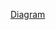 [Diagram](https://viewer.diagrams.net/?tags=%7B%7D&highlight=0000ff&edit=_blank&layers=1&nav=1&title=Cheshire%20Cat%20styled.drawio#R%3Cmxfile%20pages%3D%222%22%3E%3Cdiagram%20name%3D%22cheshire-cat%22%20id%3D%221h3j-1ed5YaDxNWtT5wZ%22%3E7V1Zd9u2tv41XqvnwVoEwfHRcey2dyWnvm16ktyXLkqEJcaUqENRcdxffwGS4ACAowiKUtkz1BxFgt%2B398aecAPvtz9%2BDp395mPgIv9GVdwfN%2FD9jaqqmqLif5E9b8keoCXb69Bzkz1KvuMP72%2BUnkb3Hj0XHdJ9ya4oCPzI25d3roLdDq2i0j4nDIPXQ%2BlHngPfLZ2zd9aodAbZ8cfK8RF32mfPjTbJXks18%2F2%2FIG%2B9ob8MDDs5snRWL%2BswOO7S37tRoYqgAlFyeOvQe6W%2Fe9g4bvBa2AUfbuB9GARR8tf2xz3yydCWh%2B2x4mj63N8d%2F5i%2ByUfH2%2BE9jz7%2BlfTZQ7SL2twM6sZffx1Nd%2FtF%2F%2Bbv4c76HUS30OR%2BIn2T6I2OHnLxYKabQRhtgnWwc%2FyHfO%2B7eIQQ%2BR2At%2FJzPgTBPt35DUXRW4oM5xgFeNcm2vrpUfTDi74U%2Fv6K%2F1YWerr1nuBQoRtvdGMXhW9fihvJVapOt%2FPr4q38QveOgApvLv1g9ZLsevR8%2BjSHFxStNunG6hh%2BR49eFHm7NX0Xb72ORwN%2F33fP%2BLr7wA%2FCeLDgs07%2BQ24ShcELKh55flZXq%2BTH0oEwsvMoLMkd%2BQ%2Bb4uAQHMMVqvmampGSywnXKKo7McUr%2BbSFn0iB8zMKtgiPGD4hRL4Ted%2FLPHJSOq6z87JLnwIPP7SqpJLjFijpL6WCQ1UspXyT5FnT63L44j8KD5LvikEtBvg%2BCNGHt3%2F%2FV7f8%2B4ePb%2FrWWf%2B4hdpZ8NwEsQy8oAxesxG8KVOUDkzphOdq3FYhfRA8iz%2Be2RLPEIyDZ5NBcwZveovklTg0czdSWV4AMDIvrB68wOptT46mepogYTjZn6P4axHEQkT7zhL57zLlTFHpomfn6EciFNuGCR2Cz%2BdgFz06W88n9%2FoF%2Bd9R5K2c9ED6kACk2%2FyNG5ntOodNNhwH%2FBUjev4u2CG6L71ASS94cqIIhbv4KlUBPNkQcHVkduWyPGbqIykQkNmQlCjQsPpRDgCGvcBqyTn8AZ23wml7csKh5qFtpeKXchIn9%2BxLaaEQBBZny30IMDBU5RMKt%2FhfH9E2iD%2FKT%2F9J2Et3%2FYuTBYdXb%2Bs7MV5fN16E%2Ftg7MR5e8fygTF965mMZsNCASx3xQFZWQIWmiKHABhZ85iRKN2OswNniLQvcVgErBO7CFXnFFfmkChZQeB6AQo4vlJRUQh4Cn3yNd%2BvQcT1U%2Bln32TSXVuHYey%2FEt%2FeCXXzdkdwveSRKs00U4amQqsM7%2FH8YJeT%2FyAmHxToI8Os5e%2B%2BwWAXb%2BMDqEJ%2F6%2BJy8AP6z9Aq6%2Bq7wEmvfORyoHUBnJwoVQ%2BmYQIs%2BUPpy2YSJkwzfURihHzd1lKcqzmaYq1ow2fGaz8EMypRNcf6lm9VyoqQIu1JE4xjygEc2cL1VgR5GLOiXYYkRxn%2BPZBIXj9LtIR62OyKqlf2PWJDS4%2FivNfn3T1hH4rE6OOSzE2DF87Zog%2BJhPUQ85cqwb2JdV1ZQzaay6C%2BpwAJXq3Rpvl%2BsIPuxJtWNUyZMkR8cgWCFJMzHxQlXBV3M86tepLdnnVZmnclzDqgGzzlDkUQ5naPce7TynTCxCoZmnRusjlsUa2fluPcDhzBKVRZ79%2FlGvSd%2FRT%2Bi9K%2Btm%2F5BeDXzceajDD5qsAUfBTpQGh8hx8enMFgh9xg6%2FuB0fHrD00Gi%2BJ6Puxg%2Fh5lnM89k8EyfGM2AzfHscxC%2BePF8LJuIBVgrKX8eEKFZTp8vX74UudR7anbKRKo8a3MdZD2vRLM2Y2Wh5fMNN%2FV6jv%2BpQEeK%2BiI%2FDQ4qHM5aTdpGYssQ8yOLcRIYFIwF0Ooi0AJbFmpp9KfRWhtNhrcVGHbX4QfM9NTiB39ciUF%2FrDD29xuHuJV%2B8Q7RlYy61mLQx5ydAIV3CQjtocsfemhMDPCQD28nqpBVeGnUIXb6N492HrP%2F7Rj53g6JtWHJXDM41VYw94RmzYDGndjCpO5KrdZwHUfbdQJwK0NyCAfjLVQZD6OitcQ0G4QezsF4pnAzTYUoZD98LR4cJRVi%2BNBxn9hgJbIa0yf0dNLQGG6mwld29EuHVQDvGvyCGnsnlbnTcPHmCkULejBDSsC5e%2FA4x7Hk4HElkZUmIguJAmqJMkiak7xkJkCTDpvpaI1DR41L%2F2AnYhV07EGi%2B9Vm9%2BXe%2F%2F3rJ%2F0Y%2FenD18fP5q0xFQqNk7NxDtqZnfTndCgkxEvb9Kmx9JnJeOmApUvTQvY3%2FbfbN%2BdJt79%2BffVeXtXntXcrJ%2BmphILSJxdA4hS2FbmWIrU6PRZvPKHQw0NGbPhyyiyTddiUdHgCdXk4D0fmdH6Vc1nh2FTFuf5qCQq0kjjDTh%2BaVG1nJkLo2xcN%2FU6J4XXIV2bkD4n8CsttcH1yEvSpV%2FtCsY%2FnAlprK6se%2FItO1s0M%2Fh7gp06EqWAfXjj2zfYzjBn742G%2Fbr4xFej38cVOCfpqe19OF%2Bg3%2BZJm6PeyedRpgV%2B%2FaPCX7X11NvinAn7hVFc9m71f%2B9ylTAp02HghSWG5dyKOGlJCzGmZEP4B%2FR3%2Br3Kj3pf%2Fp78nCcjpEQLy6oN1x8zqg0B8hEwoKh8meZCqK%2FWaC%2BuuM%2BsuNKuvBJWXgbpRAzWjBupGDYieBP%2B3o6%2FX8b01ifOvMOnyvLQ0pK%2BzoqEyma1z7RRbAKUDA%2FKy6dpqmYbOLIC2WfJTCxMLIJ1aDZ1YINTn5j9Inc%2Bq%2B2TVTfHa7K6Yluqmz11Q3XdPv46jr%2FvWFszyfOrynAk7TiBPjNKugHN1gbdXDrn2lGTTPIleVxjIZQ0IKsXgCbXWpVwv%2BvFoM4Ty5y19d07yVojx9OEHQAPXUkDRBXAQFSazOVODwcHgxd5Hx8U7fokbQ%2BA%2Ffnryj2svriT%2B6OycNQpPKdo%2FUfBNpQqDK%2Bs%2FWb7S%2FVx1fFObA7kCuVJSDkAHtkxft22eDVl7miIdIJRlBhiCrPwY%2FzfFOqnHIDh3nRQ%2F%2FvX8bi%2BkmGR9TTD%2FGLU0yOALuT8FgV%2F6IHfv7ms%2ByNlrJjJU9f0Kpi4wG8YsVzH4dn3cR3j%2F8HhdH4Ht23P2r2DyVBBIJ2yJXa10gtbUxJNpNDMDEI%2FNdJmRwepixZPZQjxpunFdH2F64onvAyYQT4vF4mrFkwnL%2FtsJiCd%2Bvn9x4ql7L6KJEcPiZ9kXJ546f4QRxROp3v1t%2BY108FaV1DUbvwnxbOFJbezbIo5k9N2JywK2pLjaQ4fkl3xv95Jc4DqRcwPv4rbe6iP%2Bpur9%2F%2F389hlov7rf%2Fzf4a%2F3r8gH%2B52tald1QdqYWRicFyexak%2BVaY2vMc4lahJshEL09XGt4s4C4WgRqBIEHFI0NvyQZdEbfSOiztRL6gC3qcSAPfS0rYYGcWO5IZXxnyCqUXf43nSo%2BMWBUNTmzRRJiSgD5bZmpOzCjGmsvyK4nz5bcmCiLGvJ1%2BxZ6zzTqTyPQlkZj1cMClbOXIEOj1t3NuVup7NoEklcUoIM2VUK2VGvjlcb%2Bc%2FgoThoWpCiJgTWtshIgR%2FHMReT%2FoPQ8oAhaMwjBr00M%2FHK6%2BIxXU1XMRJ1LqiaD%2FXqLbSrgv%2BwkbCztZ%2FBPEfzi9iET66Fw6YIftp8KzGXkZ8Y%2BnRpMpCghe%2FBiVcIa7eY6wurqvORYZf1hXflhzXWw5jpYc11duaMmodrRqLnOqKuSrCuSrLnOqrnOqrnOrrnOrrzuQmsy55KdCyrZAdwKqaKiHYO6S0cp2sn6WhX0gEEiy%2BgHWh0jxKmDOb57M2R817RYSJg8JCwBIoao2xHPCNULt4q7dFeaTeDTTWAaJGl2eg8eyT0N6JfeRqxLL6XZzzEi0LWzAb3%2BwQs6nq6G55UIULUYnlm1GB7JNSXWZTx1%2FBe9Kckwo6eMM5%2BcjeapGM3xZ30KDl76XFm3GGITYbr7H5gTtp7rxqKV6y9Dr7hLD2RnyjfMVYFhnpXcF80wdvGK4UibvUZOWms2zEczzPH4m4tyQlied160zXU5tnl92lwBFCYBxTrOA3Z8P3iNFweOErk8Q0QuRBixAWxRarioKkciQvjFcG8e1Bs8hXxnpw5e5dfd%2FhjRvXe8hm5dKMWvZznYGpsn6Pe65TkLmPrbW%2F%2FtrBnz02gETitrobzs5%2BUs4GkxGXfAFCzgCUWNE%2BTVmQGV75xwISt4ZmTsW1%2BWtWxpEihsjuWAo89Xhk9%2BDc%2BTx12A%2BrGHnS%2F%2BvoxFPE%2FHfNtOVkMMfm12JlNUSWQ8noQS3XkNw85WUU4A83LWMhq9iqjkYZvTreWlWwsccvUmhPTVwLjVLWlRUdfiBxuwcwvK8IbaB%2FxFnbfCaWmqReUjW6z4tdJy6pzKyS0HrnW6jtKKmevT47oxEte59WfNwbhujMR1GwzLdfGnm15xcJHoTb2bu3PWNkzoGINyVhjxol6x3BfDnB7vK1xwCscRcHVktuD4t%2BN2T79t9tj94uytxEX7xEzhAj9jlRcDxWDEBRVpIy0USsPvFxvvnhM7ZMW7xbNgnkDC8%2FRpLQoKLnuVIAbmc1rHVGA%2BtcItOQunTzJ7aYZrd7ha50Jr3VMXHKofPnzkANzJi8oOrbVCK2GocWnpmt7d%2Bq2ISxZRYrNwqu0dnyWsUEAHoYtCQXTxMkKFfNIM1FPQjZE0I4TZdCaa19dRqk9LoIn7lKyWLiVjcAu3Yo6osu5jaFutXEpdHUFApR6mbIkECxRvyF9h118gx3UkqRhh%2FI5Y1yIFJs7o1v2waEmNfEprDG80pR2luVupCnMnU2f06EBeYgDZ9VOM1HdUKRwUtlMXc4Uc6cA3BQfKApSSZIu9UaO4MfIpNuecE9kibZZBgiZciUqQNSsvnUPOVHn85qSwqEQkujKlm5LkQdl2FBPXLNR73qJh6eDtrarENGTy01WToVDrTovcraDGaCnZnRb5HE8Akh7r0THc3WQp7UowQAbWLMcb5Tik19QVPwAoqfqhtoVKESNq1gV9xoNcPOhs6oCg1kFWoXqtrV82%2F9TZ%2FDsrTNikGLH5JymtVBwpkZNpNse9rzTCoqq8pbf%2Fdtwj9Pe7X%2F96%2BvrF%2F58%2FP9pfPmddcycSEZSUPT0WzkER5Iv6lKzxYJ6lck0L5lkyVikFjGw8xasr7%2BI9qtI2MWxgtgjTRM7GltrnvtKQZPto41QWvh7C%2BtDZbkqjhiTF1sdlS%2BXZ%2Bhjb%2BoAt5ak2rXwkSWvXTDIfaU67GxPnZ0svrX3u4Xsp0YreuZnS3Ewp3Ri80RFnII3a6EhMKL6%2FgBRNMq%2BCdq1JH5ogNFeXhSo%2FMKeygTm2f2%2F7wJyqsl2osvYrI4XmaJlSgaD6HHUZxZ3OdwdWzxx0gXLM%2FJFyKS6klLO%2FH%2B8qCzzFUkmQvHvW%2Bk4u8UnpnY2RFZLntDdHFfmwT2vkAZLm2%2BQNfSluJMECs6ntQrf2cdV2Vk%2FTRlx2Xh%2Fi6M8MmpPRmKmkDe6RF%2BMZ0gX%2FslQSdhnXtsyAbJopxzHZxOAnK8AopSk5u8MrntTNhpFUw4gXtqLOm6I0A3npKHw2cohWKOlQ6BAHiLc7R%2BJayYKp2k8%2FttoVQUwLitaTug4%2BC4VNKYFQ8K1FPSmlfWtt4lbw7KKYmIuCrnzYXGUORzJXDbYuBbBsaW2ucrfiiCdZK2sT9xi2jpraXeZOE2bjJSb403jqhBL8TcNqIFZrjpqG3UB32ZYz70UEcF7PYLzMXN22z7meQS3niqDQ5unU%2BOAw2V4O56%2F20ESB9ilr%2BdnonppGFzjCanNBz1Cxx66acELFnjFuxZ7GV%2BzZsz4%2FY6F1FhduKrSWJ7IF3tHZxhsREwbXkkmAiXEtvOnU3vcNHk1YAfcJLE1daQv69gqn4XAkpc239O%2Bts6ujFiPpbJrYN8coBo5RWK1iFLJWghN%2Fa94%2Bm4woPs1Lao5VXPIPnz%2FpbRMJsgWG5SfZmGyoob8wZm819gRKF1jL5ZYnc6uTUaxmfip99pmUPp1OpmJZXWNkqiA7yIaAxiucgo6uQSqaJyPDB5XORltD%2BWyFgrXPXRB7f3y6%2B%2F0T3vXLw%2B8PHO4LWMwMOaVC7lEGbH%2Bs8Y7Nwn12F3GKLGNCAub727x%2BNVzLNDQhtO5E0KqrnhYVbZ9aciW%2FKkmKpXwLIVzYxX9KohfYItGrWQuqrEslSVASRI3qGr8NKKGTFvHht49u0wXsSZWfj56Tej1lGdfd364SCNzFdw1%2Fur0t7v9XcipbKQgqKgWf%2FOPa2x3i6JhLaBMEL4dCuSB5RlovmOzcCx%2B6w6NVv1%2F3h145cWDPPwREKO02zm5Fpp%2FRBsVPid%2FJCclrbZLXUpZo43z3MN4Lr7hvrIjcBVGsE9PSxCqJUeze0FpTMJY4tXSEVYbuysrt8uIRY2no8RH8QJjon2J9rOY7PsRD%2FF7L9wgMrVxRnSBPhqA1pqhS%2BEfTGZNKp8uyNM2HbU0WqeUsf9TDpOpuzcRg0TmZPKx9E%2BzRrmTecHUpveKetWZgyQgsBEaHyOPvb1oZgtp0cWP4kTLob02WXmV2GYq16NlV%2BtZW6m%2FNLmA63KxYWK7DZ4RMSfV%2B3ngYf3kzUjdAsdc0ivUaedNH%2BrjLkNXCU1XNn2LNG3c%2FUg7IT23YV%2BZVo4C%2BIx5Z54CIig52meJOuisqLjqsQm9P6ujj8UHP3i4%2B1ctP3cemQO04zfp9WvrdZjvCa4BvrJQt3F7U54C6nU9R6EJJMRl39uXr84I2L3nhyRct6HPd7KjQhy3Ma6XQ65TKVBoEUEpkOpb6z7tXirLLLtjjamuT09Yg7g1w3LtO3H93S5raeOjAcXV2Yt8M6cRmG7sAW9DYBRiSApDijmByfNjjdQSbZHBylIakRHV82ni8%2BpheU9K6mv8Wa8UPXm51kknDh%2Bynl54hKw2jKvVjAOHIl5AqikA6SishFTaPnvQ8988DCgneNk6MvT3eIkKUKvS3qU9pHzA4CACOB1I8gl%2FjkMw%2BPbIVvO7iqamLpWMUT05fg%2FCFoJZ9vXluegFzU8Bk1QFdFEMS%2BZqBOoSzWcTuPv1T5rnptfuaa%2FRAs6kyUoqVpZTCs0wcB5hmb0%2BzYdXe2YLSpq7CgRelR05HAdNnweJ3J1anGaeLv%2BvtvMhzfOEtP6PlIVi9oNhXncgY0u00V2zJb7XwWV%2FJACW%2F9ZoqBHJ0F4TbitFbLBYNQ9Xo8J%2BthQlYC7cmYy1YdI3h81kL%2BmwtTM5a6JagOJKx0NavMVZnt1vbrg0eK9ia6GktcK5tRWLbW9FY8%2F0qLpel11XR0NvbeoKVrvDMO2%2F%2FJq43TLbUTY%2FeMGybGbZdtWSq0dGd24Ccuw0IOGclhFiV8eniIOk%2BHue%2B5oZ66urbh8F2HxXt9wEx01m8yfvcVSBr1712OMzcAs63LlrxE44ZeZRTcz7thRBL1qrUovarW4oIti05H96sPq0XvyD7wpzV5uhqUyACRd2IRxWBovBiZ5k4WPFgWaSp%2FWRak0hrEiODzE2qsT5IHXZtAV%2BzfDLGmXz07cKe36jyyopJS4%2BZhpAWg%2FREGK4VTdeY1Djz7%2F4YF%2FZ97WPX9CeLLui0fNb%2BMYBbw6czW9I7aSqzjoJiSGNPRbrU1MvSpSiWf7q%2Frb9lrbYlI6Arpg3MRjx6zlvhhD2hxqGarJbKRofSqHTOpOSWg2oldTpN0oQNxRoMtnlVraFX1VrHk7DxF9VqWydB1zqRrjszX2PmkGTXIW3t5eZupUBpXm4xy20pLB8vH75kwNVr2g6h1eFT5K%2FCU1W%2F9EALhTqWeQuZFh65%2F7czRTUu5jv2QiJV9UxjedQwTFQEFTiyW42ukz0lrxpQODeDyKsmq6diBf%2BsyVhq1zeZ6R0Ame5KMxUoaj0tGn6pmbb4%2F%2FqzevvVDT8i9RVon%2B93n%2FWnF1pyXec%2BI7DaV3A9yzt1lvR0pWIYq8WCoTNiwYB8axlVWOmo6aePi7inWYtkoU4qoleGZ004Juk5dkKvOihEfC1ImiX9%2BT6YymcV5CkDf0SIlDD9%2B7hdElVPdxM7IN%2B6S7Onlfd5xwtJWQfXH3I7EUe0rJ7x3RiAlwujLhNp8PLyA1rHiSsMPEjqfBkD5S9Mkz54JKT59u9XeDDjtn1kvLCs8O%2FSA1vPdWMzRAS6MiyLwqXROyMSMGyPxRPTYk%2BERYoDvlGJUNiw3oAWKCBVkr8tv2GFhq%2BLMZ%2BKkkflxn68ubu7sfFm3J%2BPFRTkl3xv9%2FKpYAL8tfSd3UtyrFYNF983xaGgriB9oCZhk9dJ%2FHaM8CPRb5dDo9MkxVKX0BC0co%2F362Lh1moaIq4arpc0PfAnMFraQbJSLOns%2FFjjZzHQEIgldUF3d8Ak3izAssvchhKgKK3inlD3wXaPx3N3YuE5a2hbKyTOWFtautYj3Y7t53pKd1ZWkCUwi6uVBHl4IzRjHUtn0qlJo840ZelMHoX3G3TYeCEpRL93olpADi77ugfZ6nRoJQzL1FBWQIWmiBrABhZ8rgGuoAxHIGCF9V%2BmubQKx97jEU9sXHLdkdxvLLCXjMuiLhiJBYIEViEJ2FhEO%2FEcBkFUdFuSTtUfA5fg9eH%2FAQ%3D%3D%3C%2Fdiagram%3E%3Cdiagram%20id%3D%22ZGyW14IdvQo_gIbE3VYy%22%20name%3D%22Recall%20relevant%20memories%22%3E7V1dd5u4Fv01Xqt9iBeI78d8OZk2mXYm7TS9L1kYZJsEgwuyk%2FTXXwkkGyRhY8cQJ6VNUxAgQNpb2ufoSPS00%2BnTReLOJtexD8MeUPynnnbWAwDoCsD%2FkZTnPEXV8%2F1xEvh5irJKuAl%2BQ3oaS50HPkxpWp6E4jhEwayc6MVRBD1USnOTJH5MSzcZxaFfOmfmjmHpDJJw47khFE77EfhokqfawFqlX8JgPGF3Vk0nPzJ0vYdxEs8jer8e0MC5pmjn%2BeGpy%2FKi900nrh8%2FFpLwmdppEsco35o%2BncKQFG252AYVR5fPncAI1bngS6jf%2BHOkT29HR2fh50%2FO%2Fa1xpOW5LNxwTsvjdALTSZDAUxfR50bPrKzwK8zIZugOMQi0k8dJgODNzPVI4iOGB06boCk%2BdKbizVUJfZmjMIggTc%2BSoE%2F3RnGEKCyAQfcH7jQICZ6OE4%2Fcw0MpfpIzd47rASbkpCAMT%2BMwTrIH0xRPBZqF01OUxA%2BwcER1VFsb0WyL6YZqah654gEib0KfxZsnCzgIEAqiMU26D8bj7P3BMnuGE5U%2ByA0toTQOSWGfjBPXD2Dpdv7IsoZ24dgZLmIPBXGUXTcn%2BeUlEc%2BTrDgnCGEGAEM7xr9wpZJf5IS0P45j%2FETuLEj7XjzNDnhpdupglJcb3iyVnAFOCmU3Dt2UkEYhL8RAqbD703ch7yYijIJuARMEnwpJFHEXMJ5ClOAHUOhRXTHyS1jj4KiUPo8rsgGDUmRSIJpF01zK7%2FEy7xXG8QaFuRzy5yfa9UT%2F9%2BuPJFG%2F%2FHOOLvTZ6ZEqQP4qxrUNlG8wwaWpXMNpTG9Twv5jMA1dguFNsC8CWm0P0Cw9RW7C7q%2FZAt22wntLiGRlOygXgmZqQwM2TrtKPuwB%2F1YZ%2Frhj0QT4O6oE%2Fs3hX2zyz6AXukmAggUs4N8MEWnDE7w1Jlsf%2FNibT3FREOTOZ2HsElABpT%2FzRz1wSrbQE6JbU59uEF58FMhUhuQmPpVR4bvQHnkyapieDYcjacWtbQnq1ybry1lrZplCbapAUpvmHipT2n8DoTK%2FJrEH%2FXnihuvq8uszmmASYL00jzI%2BpO%2Bmkhzj9epI%2BgZiHZ3jljL2A29dDWG9i985dbPKIbcgtYUmMCuzFL2b6tJsp0Z9mc3U1%2BXvm9PZ%2F4JjZIczcHnydD%2Bc%2FT5izXGhbKGPbQa6GyeYOuM4csPzVeoJk8bUTCHFx3W8q%2Buu4njGeluI0DPtrN05isu1lOnsk6WKZtXiw5E7z%2FAiVNdoNAKex4uOSxguIAo8t6xOVKZOxIxh5B8T4wonDsPYe8iTSP9MHw2jIHm%2BJR1l32C7P2m%2Fme2cPZX2ntneU4AKl%2BG9nyxHvL26iOywa7aTLGVkjwzyN398%2BtqmoCjAEt%2BkoktdfV3Ap0wlkRbo5O6f%2Fx5%2Fnes39wslCu4Xw08YVRTCWJ2N4boMgZwuCQzdrIcuGcAS7NNLv8YBfu4lzVSTaxZNUM4ifwF6VdGM3JSRbZYzyl9QyCij4vJ9arFzbTkWmlO9n5UPtunJ1VPaoiqjhGjRl7SSbuJRzBgKB60ojuBGAsrStwYza3d8N52QBy9r1JJ4FUBd0YDQh5%2B43mSewAvy2md6e3K%2FoouoS7bqrkS3ytDUgGhrSsX2HroSKVhZxgWwmh1YO7ASHHCmoaop7YH1n2Pl8%2BnZcGr%2FhtPrk0BTRz48Anqnezrds2%2Fdw%2BC6UfdojegenZMrR8BwdhM%2BlsMZ%2FzpHxP0Jn7nvBqcXziWwF%2F%2Bb3N7A68lddNSxs8hO2iusyFkmGajPsl0Z3SI7JS7IIu%2FWjewUaSfX0460Bdg7EQ2jTJ9Vh7ctEQ2dy0njfaVNmyCCqDufDqHvY73QyojZjLxY9qrGCf7BL39a%2FmecEe8rPUK4UH1w3TGr%2BqAqP9InGqLqYfIHqbrSWHPhuuusdRda1VeqlZep60pNXVNq6rpSU2VPgn%2B2bEjcMBiTwQsPNwj5wFGh5bT4JraF4dM%2FaES0jiWwXvRzvk6gAlsQ%2FVJnJ7Nk926hqnYnKzaL%2Fh3E%2B86GAtn7CpMA1y8B50FZArWdnU5d9dGI1rB0jeOZru8o%2BjmXElAcu12t4QhiQyUeJEgUx3JEaJ4S7aH8mkNJ5EKrXiTGNrCJlp27aXd304aYG5uDrCUJuWnXDaoKoHwbncwqvWnLtUW30m7tfLWRuX9TUTe55tvasfk2AC%2B4mDuopeababk3h%2FzXkVclt42yFsVVjFE3MOaApVRdP873hf3f9fdze%2FFj8slJF7b3%2BzNojIqcr0UxrN2oCDQuzsM0nXapaHRUPKRu6B0QUa7Y9WaYqPFd2a6dIgB2nwtL1XS1KS5KGyvRg%2FojTh6CLAybRcQp8Qj%2F%2Bp5bNj1g%2FpqTmRInt7e3qx2B0fWjtF8SFb118Jxo8OA%2FPXngMyVmkdBmyTDLkV4I8tb4hqHS7fdmbBjARxkZpioYMYYsjFN19mDFSEELBNDmgdMuFzj9EvN7KxzWKudq%2FlUXPpvSRQvfFiMTGougrdY23CwlMj1JuQxS9D7KnNNZ0iJvKAhW%2BrS6UOTSwPI3X%2B6aWaPgG8K6NPpY61Tqjv74zl7cxl4EjahU3So7H1UHcFZeXZWq8TlZamMaVUrELt5mGyJaHRN3ZWJD9iKnKHZnoqFZr8tEcQjsXxY%2F7UY%2B%2Fn0DEbMXcanBhZs9fhZbHcBU4DGWEIiTIiUGMQtMNMqE6AsiSDCjwmN6YBr4flhlfa5aAqVMQU3ZxFWRm7UE0Xrtc6QaXM3qimTylWbqov7hg7f2F5AgKk%2FQhcz%2FaWOYKuA8VLpqCMhsbBBT2gqJ844Mgss0a3v4ZueVR%2BEPFZhkjRSoKdobR6duCHOMLbHd1BtC5%2B0n1VFT5%2FnXz8v7%2BysUhsadJXFOaR06%2F0x0apz7DqNT0qs3hU5p22kJ6LQ6dP6Z6DRVjUenJAa2KXTKJ76BztTvRob3auivmbregqXv7Gjp86MQeL%2BxmTVyJnbe746JLTCxsADjYTKR97m1z8QuWqqbDP6iKSC6yMXqJcz2TkXb5B1IbE7ItlQUc2oucDEOp3%2F%2FgJ%2Fsp89%2FzU5%2F%2FggG6P5JEiwlUJNQY1Ypzikd3SE7Xamo1mp3nMryWkaMKaLHYzkoXlLtOhdxvYtsl5aL6PJ4meFYv7WoZ1LSEK%2Fd15fV6lpc1bARa%2FT16kuM4lkF8t0giPGr%2FD2fDkm8H0smToLV3nE%2BPRQoZzD1kmCW71XGArbmNdh6SVVpX9XoUMDeYbQMFSsLHkmUXmNeeunjiqNHV3AMySjhwQ0CsjanGOW5xZS5vHnh12zef1DVNqhgQVT1uoYdxhBJOPCX4T1ZCB4odFGFrCUZKD1n0Ds%2B7jl4V7mM4we%2BnSB3CoPo4VtBkNwNQzd6yI%2BthZVReF8KwyZXeeCboKLvT2iHbDDUTFPESJZuyNs2foK%2BtKFRd2hoXhd%2FzHriQuUVXQCkqkmiKQHoa%2BbWmMS7BVhu0VaJI4pXV9c44TSeznBpRuIC%2FC9Z43Vke9CThqkPbUM3trcxCk2Xwzdd6yLQ6zRjOcjixIeJLC7%2BQDzde%2Bgwlbpzc62tcVkPhOLQDPsCBEFiFmVdjcdGlrfZGYVCB9rY8icrdf%2Bulz9piQRsZahNHOAXXNuFAz%2FVm%2BfP97%2BG7sng%2B4X%2B7dfi73gusbCJgEjFd2XLeQZpwBnTVV9dkd5PYrmW9Yvnors84OlOvqbDgSiONpVFlbrZv%2BKoxkg1ovmJ5gqQRIRoDVlC0geWmtv5KvNskXkRZiaNLRwszxGXphdTjsOQfIeJfLkpcx8GpNfIVyah%2BZIVSrANpoxw9WUOqcz8Il4%2BlARwkc0pyeP5lmGb%2FTp3vkFu5LsJyXoIJ%2B4iwK1lj7SQ%2FIn%2FQjRPsoX0ZSum4NI%2FCsRAUcayKEYZD%2BhHXZTttRez8qU9ge%2FZpoxmvjk0jewIvg8G9LfMYw5WCVdwRFCkr1J65VXCwuwEwYH1gv62KQId8auKG5KoADaaUprvpzZFoDc8ASBDjiHXJ3sbE4lnMOrxo5PMdbVmns76cQ6ywy9%2F1coSnb3NYx%2FrxENxQKS6Pd77OIcF1L5T%2BMONVWD7os8tWFU7GMDRK7q0loYgVcnAR1kmDSHuT%2BDdqhtL7yD9tMpdZfT%2FgUin9%2Bms2aHl11UgLEcgCVgEmtGMeJJjb6NE77D3DrBn6YeIvWrljlVeVEIUG%2FxaIeXIy8v5mNwmClDghrlyXg6T5YL4WyaDJ7mdS3Q4lsdLdZzdOl3q9an7FEznRJxHdIBO%2BfDwsUenXGEIT5finwp6yOn5TGNnc7XyG6RenDmY0CSB6YR8sxUfn83CgFgJpjslRIiG6awg%2BnFZ5q9ftgX2WCTZC5TNlsJXtxa5niu80Af25o8BRsrqpQg5E%2F7lsiPYkCiUkf%2Bx397LVVtTFff2gwVL%2Bos8tRum8RIpK0MK5ktf%2B4VC%2B5CnYS5%2F5Kody2JsHNIvmmVDuctpXR8weVzfRe7HwnMVnqEzzl7ROAMW595QTX05VFJsKC2ZhWbsIaJA3lJ2JtrhmWglA21lrx2Yiba25y3GrMlPNOR8eaExZwprfKnccGTt1RMMfgVkfsGSnY23mkPw9fUxGZTPs8iHOEhXNsA%2FHh2HOsJ5HLlBf4x72fmwH8SkY4g9fPUAQW8SkdALvH389a%2B7M%2FqJWjcf8h9MXf9u4iICU5wfeZ5ZOB%2BTTn1Alc9gFGKmkLcfEBTWe2oNH%2B%2Bv8u4Xcu5n%2BfZJrv3timBTXMJmIHaBCYdubyz53Ia1IYlL2J27b4qy%2B2DqvghqdgR9QwTVNc7pqepiRONyicF2YofkuLI66bsv6VsQvisZvIP0XU4JOTzpu1nRsoXKN2nkfBBg%2F%2FM1VIf3xO380Q6HmzulalxGTQ9c2KIDr9zB2iSw3R1hDK3pc7pu4mC7CcvmJrE7uhhiCtggQjteY3GVLCHeY63M2S304wJGuDn0yDfOSNhSlKnH3jLeI3OpBiRO3oOz3IsYLr2BCfw1hymqcvjuJe7jfDpDpOImWUR450J8NctHUfh1HxxNpAy7294jPOR9mfJ2RVTrazyy7VoyqQ1vYIOTXF8mpexGFJLJLzrlGDvqI9Phl69qbkFHOe%2Fe6veg3p%2Fxclj%2Bd8lnA9ukmK3z1j%2F%2FMYHaFBP8CCZol2LivI5ODnZy8FDkoKVwI12KJjGg9qUG8W4Sx6jIMFyFk%2BvYJ9b0%2Bf8B%3C%2Fdiagram%3E%3Cdiagram%20id%3D%22HIqR-ElkyC-KWcd_IK2m%22%20name%3D%22Main%20Flows%22%3EddHNDoMgDADgp%2BGOsOzn7Ny87ORhZ2I7IUFrkEW3p58GnSPbTpSvpTTAZFoPZ6dafSFAywSHgckjE0JwLsZlkkeQRCSbIJUzEIyvUJgnzoWL3g1gN1sgT2S9aWMsqWmw9JEp56iPy25kIYJWVRiNMUFRKotfZVcDXgfdi93qOZpKLzcn20PI1Gopnht3WgH1HyQzJlNH5ENUDyna6fXidzn9yb4Hc9j4HwfGYO09bqIvktkL%3C%2Fdiagram%3E%3C%2Fmxfile%3E)
